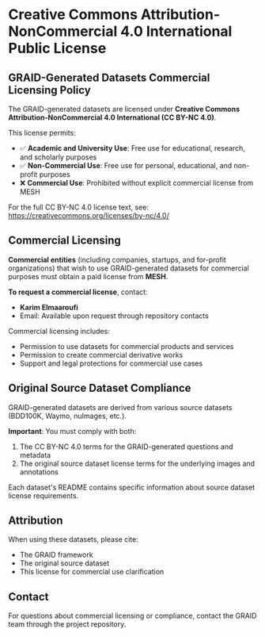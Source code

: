 Creative Commons Attribution-NonCommercial 4.0 International Public License
==============================================================================

GRAID-Generated Datasets Commercial Licensing Policy
----------------------------------------------------

The GRAID-generated datasets are licensed under **Creative Commons Attribution-NonCommercial 4.0 International (CC BY-NC 4.0)**.

This license permits:
- ✅ **Academic and University Use**: Free use for educational, research, and scholarly purposes
- ✅ **Non-Commercial Use**: Free use for personal, educational, and non-profit purposes
- ❌ **Commercial Use**: Prohibited without explicit commercial license from MESH

For the full CC BY-NC 4.0 license text, see: https://creativecommons.org/licenses/by-nc/4.0/

Commercial Licensing
-------------------

**Commercial entities** (including companies, startups, and for-profit organizations) that wish to use GRAID-generated datasets for commercial purposes must obtain a paid license from **MESH**.

**To request a commercial license**, contact:
- **Karim Elmaaroufi**
- Email: Available upon request through repository contacts

Commercial licensing includes:
- Permission to use datasets for commercial products and services
- Permission to create commercial derivative works
- Support and legal protections for commercial use cases

Original Source Dataset Compliance
----------------------------------

GRAID-generated datasets are derived from various source datasets (BDD100K, Waymo, nuImages, etc.). 

**Important**: You must comply with both:
1. The CC BY-NC 4.0 terms for the GRAID-generated questions and metadata
2. The original source dataset license terms for the underlying images and annotations

Each dataset's README contains specific information about source dataset license requirements.

Attribution
----------

When using these datasets, please cite:
- The GRAID framework
- The original source dataset
- This license for commercial use clarification

Contact
-------

For questions about commercial licensing or compliance, contact the GRAID team through the project repository.